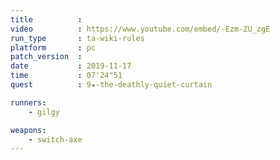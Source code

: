 ```yaml
---
title          :
video          : https://www.youtube.com/embed/-Ezm-ZU_zgE
run_type       : ta-wiki-rules
platform       : pc
patch_version  : 
date           : 2019-11-17
time           : 07'24"51
quest          : 9★-the-deathly-quiet-curtain

runners:
    - gilgy

weapons:
    - switch-axe
---
```

